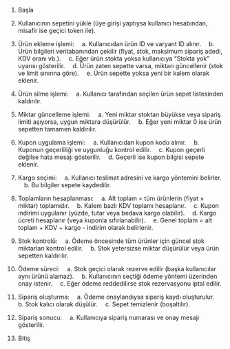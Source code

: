 1. Başla

2. Kullanıcının sepetini yükle (üye girişi yaptıysa kullanıcı hesabından, misafir ise geçici token ile).

3. Ürün ekleme işlemi:
 a. Kullanıcıdan ürün ID ve varyant ID alınır.
 b. Ürün bilgileri veritabanından çekilir (fiyat, stok, maksimum sipariş adedi, KDV oranı vb.).
 c. Eğer ürün stokta yoksa kullanıcıya “Stokta yok” uyarısı gösterilir.
 d. Ürün zaten sepette varsa, miktarı güncellenir (stok ve limit sınırına göre).
 e. Ürün sepette yoksa yeni bir kalem olarak eklenir.

4. Ürün silme işlemi:
 a. Kullanıcı tarafından seçilen ürün sepet listesinden kaldırılır.

5. Miktar güncelleme işlemi:
 a. Yeni miktar stoktan büyükse veya sipariş limiti aşıyorsa, uygun miktara düşürülür.
 b. Eğer yeni miktar 0 ise ürün sepetten tamamen kaldırılır.

6. Kupon uygulama işlemi:
 a. Kullanıcıdan kupon kodu alınır.
 b. Kuponun geçerliliği ve uygunluğu kontrol edilir.
 c. Kupon geçerli değilse hata mesajı gösterilir.
 d. Geçerli ise kupon bilgisi sepete eklenir.

7. Kargo seçimi:
 a. Kullanıcı teslimat adresini ve kargo yöntemini belirler.
 b. Bu bilgiler sepete kaydedilir.

8. Toplamların hesaplanması:
 a. Alt toplam = tüm ürünlerin (fiyat × miktar) toplamıdır.
 b. Kalem bazlı KDV toplamı hesaplanır.
 c. Kupon indirimi uygulanır (yüzde, tutar veya bedava kargo olabilir).
 d. Kargo ücreti hesaplanır (veya kuponla sıfırlanabilir).
 e. Genel toplam = alt toplam + KDV + kargo - indirim olarak belirlenir.

9. Stok kontrolü:
 a. Ödeme öncesinde tüm ürünler için güncel stok miktarları kontrol edilir.
 b. Stok yetersizse miktar düşürülür veya ürün sepetten kaldırılır.

10. Ödeme süreci:
 a. Stok geçici olarak rezerve edilir (başka kullanıcılar aynı ürünü alamaz).
 b. Kullanıcının seçtiği ödeme yöntemi üzerinden onay istenir.
 c. Eğer ödeme reddedilirse stok rezervasyonu iptal edilir.

11. Sipariş oluşturma:
 a. Ödeme onaylandıysa sipariş kaydı oluşturulur.
 b. Stok kalıcı olarak düşülür.
 c. Sepet temizlenir (boşaltılır).

12. Sipariş sonucu:
 a. Kullanıcıya sipariş numarası ve onay mesajı gösterilir.

13. Bitiş
